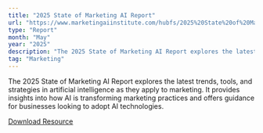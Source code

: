 ```yaml
---
title: "2025 State of Marketing AI Report"
url: "https://www.marketingaiinstitute.com/hubfs/2025%20State%20of%20Marketing%20AI%20Report.pdf"
type: "Report"
month: "May"
year: "2025"
description: "The 2025 State of Marketing AI Report explores the latest trends, tools, and strategies in artificial intelligence as they apply to marketing. It provides insights into how AI is transforming marketing practices and offers guidance for businesses looking to adopt AI technologies."
tag: "Marketing"
---
```


The 2025 State of Marketing AI Report explores the latest trends, tools, and strategies in artificial intelligence as they apply to marketing. It provides insights into how AI is transforming marketing practices and offers guidance for businesses looking to adopt AI technologies.

[Download Resource](https://www.marketingaiinstitute.com/hubfs/2025%20State%20of%20Marketing%20AI%20Report.pdf)

